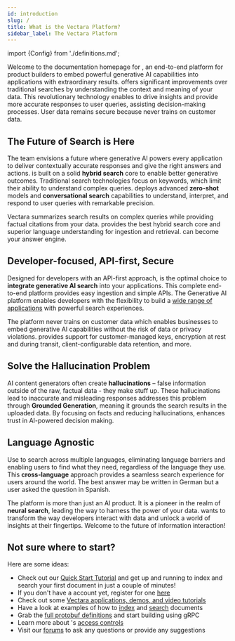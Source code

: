 ```yaml
---
id: introduction
slug: /
title: What is the Vectara Platform?
sidebar_label: The Vectara Platform
---
```


import {Config} from './definitions.md';

Welcome to the documentation homepage for <Config v="names.product"/>, an end-to-end platform for 
product builders to embed powerful generative AI capabilities into 
applications with extraordinary results. <Config v="names.product"/> offers significant 
improvements over traditional searches by understanding the context and 
meaning of your data. This revolutionary technology enables <Config v="names.product"/> to 
drive insights and provide more accurate responses to user queries, 
assisting decision-making processes. User data remains secure because <Config v="names.product"/> 
never trains on customer data.

## The Future of Search is Here

The <Config v="names.product"/> team envisions a future where generative AI powers every 
application to deliver contextually accurate responses and give the right 
answers and actions. <Config v="names.product"/> is built on a solid **hybrid search** core 
to enable better generative outcomes. Traditional search technologies focus 
on keywords, which limit their ability to understand complex queries. <Config v="names.product"/> 
deploys advanced **zero-shot** models and **conversational search** 
capabilities to understand, interpret, and respond to user queries with remarkable 
precision. 

Vectara summarizes search results on complex queries while providing factual 
citations from your data. <Config v="names.product"/> provides the best hybrid search 
core and superior language understanding for ingestion and retrieval. <Config v="names.product"/> 
can become your answer engine.

## Developer-focused, API-first, Secure

Designed for developers with an API-first approach, <Config v="names.product"/> is 
the optimal choice to **integrate generative AI search** into your 
applications. This complete end-to-end platform provides easy ingestion and 
simple APIs. The <Config v="names.product"/> Generative AI platform enables 
developers with the flexibility to build a [wide range of applications](/docs/use-case-exploration) with
powerful search experiences.

The <Config v="names.product"/> platform never trains on customer data which enables 
businesses to embed generative AI capabilities without the risk of data or 
privacy violations. <Config v="names.product"/> provides support for customer-managed 
keys, encryption at rest and during transit, client-configurable data 
retention, and more.

## Solve the Hallucination Problem

AI content generators often create **hallucinations** – false information 
outside of the raw, factual data - they make stuff up. These hallucinations 
lead to inaccurate and misleading responses <Config v="names.product"/> addresses 
this problem through **Grounded Generation**, meaning it grounds the search 
results in the uploaded data. By focusing on facts and reducing 
hallucinations, <Config v="names.product"/> enhances trust in AI-powered decision making. 

## Language Agnostic

Use <Config v="names.product"/> to search across multiple languages, eliminating language 
barriers and enabling users to find what they need, regardless of the 
language they use. This **cross-language** approach provides a seamless 
search experience for users around the world. The best answer may be 
written in German but a user asked the question in Spanish.

The <Config v="names.product"/> platform is more than just an AI product. It is 
a pioneer in the realm of **neural search**, leading the way to harness the 
power of your data. <Config v="names.product"/> wants to transform the way 
developers interact with data and unlock a world of insights at their 
fingertips. Welcome to the future of information interaction!  

## Not sure where to start?

Here are some ideas:

- Check out our [Quick Start Tutorial](/docs/quickstart) and get up and running 
  to index and search your first document in just a couple of minutes!
- If you don't have a <Config v="names.product"/> account yet, register for one [here](https://console.vectara.com/signup)
- Check out some [Vectara applications, demos, and video tutorials](https://vectara.com/demos/)
- Have a look at examples of how to [index](/docs/getting-started-samples/rest_index_document.py) and
[search](/docs/getting-started-samples/rest_query.py) documents
- Grab the [full protobuf definitions](/docs/api-reference/protobuf-definitions) and start building using gRPC
- Learn more about <Config v="names.product"/>'s [access controls](/docs/console-ui/configure-server-access-to-corpus)
- Visit our [forums](https://discuss.vectara.com/) to ask any questions or provide any suggestions